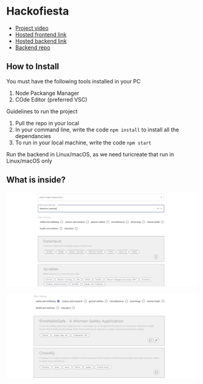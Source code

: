 # Hackofiesta
- [Project video](https://www.youtube.com/watch?v=llKI-qmbowA&t=6s)
- [Hosted frontend link](https://tanishabisht.github.io/CaffeineOverflow-FrontEnd)
- [Hosted backend link](https://hacko-backend-apis.herokuapp.com/)
- [Backend repo](https://github.com/Addii45/CaffieneOverflow)

## How to Install
You must have the following tools installed in your PC
1. Node Packange Manager
2. COde Editor (preferred VSC)

Guidelines to run the project
1. Pull the repo in your local
2. In your command line, write the code `npm install` to install all the dependancies
3. To run in your local machine, write the code `npm start`

Run the backend in Linux/macOS, as we need turicreate that run in Linux/macOS only

## What is inside?
![alt text](./Images/stack.JPG)
<br/>

![alt text](./Images/ml.JPG)
